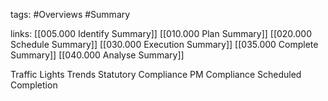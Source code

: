 tags:
	#Overviews
	#Summary

links:
	[[005.000 Identify Summary]]
	[[010.000 Plan Summary]]
	[[020.000 Schedule Summary]]
	[[030.000 Execution Summary]]
	[[035.000 Complete Summary]]
	[[040.000 Analyse Summary]]
	
Traffic Lights
	Trends
		Statutory Compliance
		PM Compliance
		Scheduled Completion